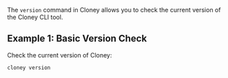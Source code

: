 The `version` command in Cloney allows you to check the current version of the Cloney CLI tool.


## Example 1: Basic Version Check

Check the current version of Cloney:

```bash
cloney version
```
